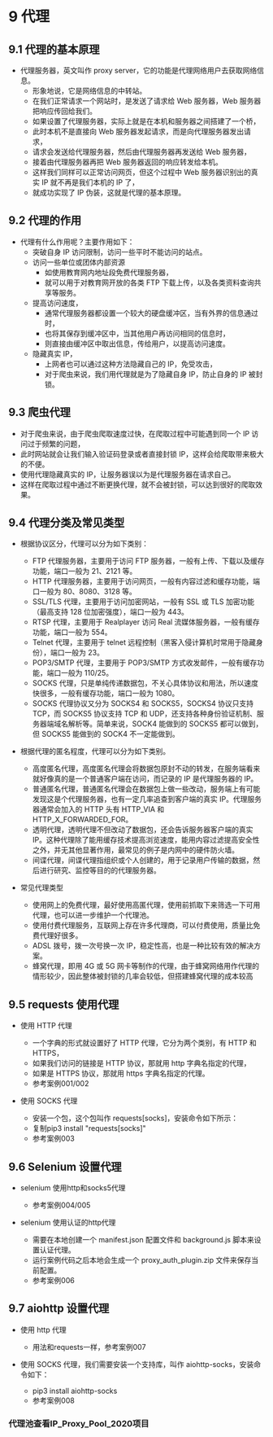 # 9 代理
## 9.1 代理的基本原理
- 代理服务器，英文叫作 proxy server，它的功能是代理网络用户去获取网络信息。
    - 形象地说，它是网络信息的中转站。
    - 在我们正常请求一个网站时，是发送了请求给 Web 服务器，Web 服务器把响应传回给我们。
    - 如果设置了代理服务器，实际上就是在本机和服务器之间搭建了一个桥，
    - 此时本机不是直接向 Web 服务器发起请求，而是向代理服务器发出请求，
    - 请求会发送给代理服务器，然后由代理服务器再发送给 Web 服务器，
    - 接着由代理服务器再把 Web 服务器返回的响应转发给本机。
    - 这样我们同样可以正常访问网页，但这个过程中 Web 服务器识别出的真实 IP 就不再是我们本机的 IP 了，
    - 就成功实现了 IP 伪装，这就是代理的基本原理。
    
## 9.2 代理的作用
- 代理有什么作用呢？主要作用如下：
    - 突破自身 IP 访问限制，访问一些平时不能访问的站点。
    - 访问一些单位或团体内部资源
        - 如使用教育网内地址段免费代理服务器，
        - 就可以用于对教育网开放的各类 FTP 下载上传，以及各类资料查询共享等服务。
    - 提高访问速度，
        - 通常代理服务器都设置一个较大的硬盘缓冲区，当有外界的信息通过时，
        - 也将其保存到缓冲区中，当其他用户再访问相同的信息时， 
        - 则直接由缓冲区中取出信息，传给用户，以提高访问速度。
    - 隐藏真实 IP，
        - 上网者也可以通过这种方法隐藏自己的 IP，免受攻击，
        - 对于爬虫来说，我们用代理就是为了隐藏自身 IP，防止自身的 IP 被封锁。
    
## 9.3 爬虫代理
- 对于爬虫来说，由于爬虫爬取速度过快，在爬取过程中可能遇到同一个 IP 访问过于频繁的问题，
- 此时网站就会让我们输入验证码登录或者直接封锁 IP，这样会给爬取带来极大的不便。
- 使用代理隐藏真实的 IP，让服务器误以为是代理服务器在请求自己。
- 这样在爬取过程中通过不断更换代理，就不会被封锁，可以达到很好的爬取效果。

## 9.4 代理分类及常见类型
- 根据协议区分，代理可以分为如下类别：
    - FTP 代理服务器，主要用于访问 FTP 服务器，一般有上传、下载以及缓存功能，端口一般为 21、2121 等。
    - HTTP 代理服务器，主要用于访问网页，一般有内容过滤和缓存功能，端口一般为 80、8080、3128 等。
    - SSL/TLS 代理，主要用于访问加密网站，一般有 SSL 或 TLS 加密功能（最高支持 128 位加密强度），端口一般为 443。
    - RTSP 代理，主要用于 Realplayer 访问 Real 流媒体服务器，一般有缓存功能，端口一般为 554。
    - Telnet 代理，主要用于 telnet 远程控制（黑客入侵计算机时常用于隐藏身份），端口一般为 23。
    - POP3/SMTP 代理，主要用于 POP3/SMTP 方式收发邮件，一般有缓存功能，端口一般为 110/25。
    - SOCKS 代理，只是单纯传递数据包，不关心具体协议和用法，所以速度快很多，一般有缓存功能，端口一般为 1080。
    - SOCKS 代理协议又分为 SOCKS4 和 SOCKS5，SOCKS4 协议只支持 TCP，而 SOCKS5 协议支持 TCP 和 UDP，还支持各种身份验证机制、服务器端域名解析等。简单来说，SOCK4 能做到的 SOCKS5 都可以做到，但 SOCKS5 能做到的 SOCK4 不一定能做到。

- 根据代理的匿名程度，代理可以分为如下类别。
    - 高度匿名代理，高度匿名代理会将数据包原封不动的转发，在服务端看来就好像真的是一个普通客户端在访问，而记录的 IP 是代理服务器的 IP。
    - 普通匿名代理，普通匿名代理会在数据包上做一些改动，服务端上有可能发现这是个代理服务器，也有一定几率追查到客户端的真实 IP。代理服务器通常会加入的 HTTP 头有 HTTP_VIA 和 HTTP_X_FORWARDED_FOR。
    - 透明代理，透明代理不但改动了数据包，还会告诉服务器客户端的真实 IP。这种代理除了能用缓存技术提高浏览速度，能用内容过滤提高安全性之外，并无其他显著作用，最常见的例子是内网中的硬件防火墙。
    - 间谍代理，间谍代理指组织或个人创建的，用于记录用户传输的数据，然后进行研究、监控等目的的代理服务器。

- 常见代理类型
    - 使用网上的免费代理，最好使用高匿代理，使用前抓取下来筛选一下可用代理，也可以进一步维护一个代理池。
    - 使用付费代理服务，互联网上存在许多代理商，可以付费使用，质量比免费代理好很多。
    - ADSL 拨号，拨一次号换一次 IP，稳定性高，也是一种比较有效的解决方案。
    - 蜂窝代理，即用 4G 或 5G 网卡等制作的代理，由于蜂窝网络用作代理的情形较少，因此整体被封锁的几率会较低，但搭建蜂窝代理的成本较高

## 9.5 requests 使用代理
- 使用 HTTP 代理
    - 一个字典的形式就设置好了 HTTP 代理，它分为两个类别，有 HTTP 和 HTTPS，
    - 如果我们访问的链接是 HTTP 协议，那就用 http 字典名指定的代理，
    - 如果是 HTTPS 协议，那就用 https 字典名指定的代理。
    - 参考案例001/002

- 使用 SOCKS 代理
    - 安装一个包，这个包叫作 requests[socks]，安装命令如下所示：
    - 复制pip3 install "requests[socks]"
    - 参考案例003

## 9.6 Selenium 设置代理
- selenium 使用http和socks5代理
    - 参考案例004/005

- selenium 使用认证的http代理
    - 需要在本地创建一个 manifest.json 配置文件和 background.js 脚本来设置认证代理。
    - 运行案例代码之后本地会生成一个 proxy_auth_plugin.zip 文件来保存当前配置。
    - 参考案例006
    
## 9.7 aiohttp 设置代理
- 使用 http 代理
    - 用法和requests一样，参考案例007

- 使用 SOCKS 代理，我们需要安装一个支持库，叫作 aiohttp-socks，安装命令如下：
    - pip3 install aiohttp-socks
    - 参考案例008


### 代理池查看IP_Proxy_Pool_2020项目
### 

